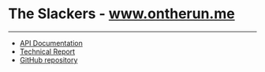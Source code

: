 # The Slackers - www.ontherun.me
--------------------

- [API Documentation](https://roshan-dongre.gitbooks.io/api/)
- [Technical Report](https://roshan-dongre.gitbooks.io/report/)
- [GitHub repository](https://github.com/roshan-dongre/idb)
